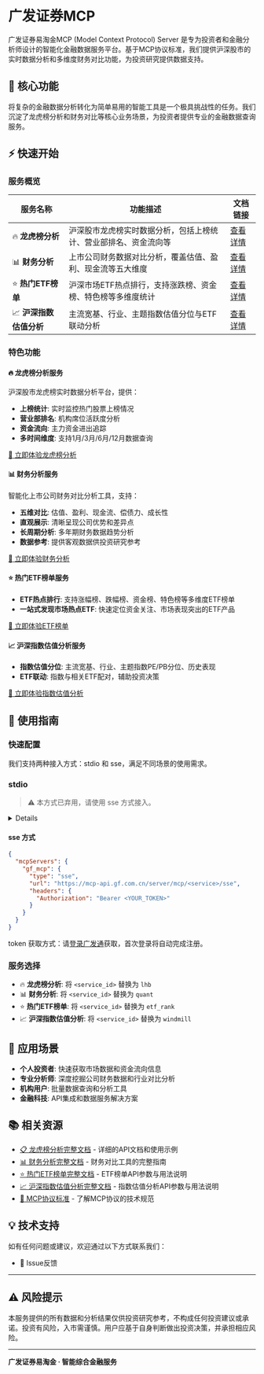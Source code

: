 # 广发证券MCP

广发证券易淘金MCP (Model Context Protocol) Server 是专为投资者和金融分析师设计的智能化金融数据服务平台。基于MCP协议标准，我们提供沪深股市的实时数据分析和多维度财务对比功能，为投资研究提供数据支持。

## 🚀 核心功能

将复杂的金融数据分析转化为简单易用的智能工具是一个极具挑战性的任务。我们沉淀了龙虎榜分析和财务对比等核心业务场景，为投资者提供专业的金融数据查询服务。

## ⚡ 快速开始

### 服务概览

| 服务名称 | 功能描述 | 文档链接 |
|---------|----------|----------|
| 🔥 **龙虎榜分析** | 沪深股市龙虎榜实时数据分析，包括上榜统计、营业部排名、资金流向等 | [查看详情](./lhb.md) |
| 📊 **财务分析** | 上市公司财务数据对比分析，覆盖估值、盈利、现金流等五大维度 | [查看详情](./quant.md) |
| ⭐ **热门ETF榜单** | 沪深市场ETF热点排行，支持涨跌榜、资金榜、特色榜等多维度统计 | [查看详情](./etf_rank.md) |
| 📈 **沪深指数估值分析** | 主流宽基、行业、主题指数估值分位与ETF联动分析 | [查看详情](./windmill.md) |

### 特色功能

#### 🔥 龙虎榜分析服务

沪深股市龙虎榜实时数据分析平台，提供：

- **上榜统计**: 实时监控热门股票上榜情况
- **营业部排名**: 机构席位活跃度分析
- **资金流向**: 主力资金进出追踪
- **多时间维度**: 支持1月/3月/6月/12月数据查询

[🚀 立即体验龙虎榜分析](./lhb.md)

#### 📊 财务分析服务

智能化上市公司财务对比分析工具，支持：

- **五维对比**: 估值、盈利、现金流、偿债力、成长性
- **直观展示**: 清晰呈现公司优势和差异点
- **长周期分析**: 多年期财务数据趋势分析
- **数据参考**: 提供客观数据供投资研究参考

[🚀 立即体验财务分析](./quant.md)

#### ⭐ 热门ETF榜单服务

- **ETF热点排行**: 支持涨幅榜、跌幅榜、资金榜、特色榜等多维度ETF榜单
- **一站式发现市场热点ETF**: 快速定位资金关注、市场表现突出的ETF产品

[🚀 立即体验ETF榜单](./etf_rank.md)

#### 📈 沪深指数估值分析服务

- **指数估值分位**: 主流宽基、行业、主题指数PE/PB分位、历史表现
- **ETF联动**: 指数与相关ETF配对，辅助投资决策

[🚀 立即体验指数估值分析](./windmill.md)

## 📖 使用指南

### 快速配置

我们支持两种接入方式：stdio 和 sse，满足不同场景的使用需求。

### stdio

> ⚠️ 本方式已弃用，请使用 sse 方式接入。
<details>

```json
{
  "mcpServers": {
    "gf_mcp": {
      "command": "npx",
      "args": ["-y", "@gfsecurities/mcp-base@1.0.3", "--appId=<service_id>", "--sync=false"],
      "env": {
        "CONFIG_LOGGER": "silent",
        "GF_MCP_AUTH_KEY": "<auth_key>"
      }
    }
  }
}
```

</details>

#### sse 方式

```json
{
  "mcpServers": {
    "gf_mcp": {
      "type": "sse",
      "url": "https://mcp-api.gf.com.cn/server/mcp/<service>/sse",
      "headers": {
        "Authorization": "Bearer <YOUR_TOKEN>"
      }
    }
  }
}
```

token 获取方式：请[登录广发通](https://hd.gf.com.cn/bortal/mcp-login.html?channel=volcengine)获取，首次登录将自动完成注册。

### 服务选择

- 🔥 **龙虎榜分析**: 将 `<service_id>` 替换为 `lhb`
- 📊 **财务分析**: 将 `<service_id>` 替换为 `quant`
- ⭐ **热门ETF榜单**: 将 `<service_id>` 替换为 `etf_rank`
- 📈 **沪深指数估值分析**: 将 `<service_id>` 替换为 `windmill`

## 🎯 应用场景

- **个人投资者**: 快速获取市场数据和资金流向信息
- **专业分析师**: 深度挖掘公司财务数据和行业对比分析
- **机构用户**: 批量数据查询和分析工具
- **金融科技**: API集成和数据服务解决方案

## 📚 相关资源

- [📋 龙虎榜分析完整文档](./lhb.md) - 详细的API文档和使用示例
- [📊 财务分析完整文档](./quant.md) - 财务对比工具的完整指南
- [⭐ 热门ETF榜单完整文档](./etf_rank.md) - ETF榜单API参数与用法说明
- [📈 沪深指数估值分析完整文档](./windmill.md) - 指数估值分析API参数与用法说明
- [🔗 MCP协议标准](https://github.com/modelcontextprotocol/specification) - 了解MCP协议的技术规范

## 💡 技术支持

如有任何问题或建议，欢迎通过以下方式联系我们：

- 🐛 Issue反馈

---

## ⚠️ 风险提示

本服务提供的所有数据和分析结果仅供投资研究参考，不构成任何投资建议或承诺。投资有风险，入市需谨慎。用户应基于自身判断做出投资决策，并承担相应风险。

---

**广发证券易淘金 · 智能综合金融服务**

